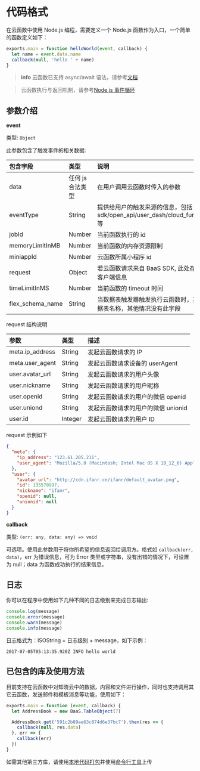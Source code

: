 # 代码格式

在云函数中使用 Node.js 编程，需要定义一个 Node.js 函数作为入口，一个简单的函数定义如下：

```js
exports.main = function helloWorld(event, callback) {
  let name = event.data.name
  callback(null, 'hello ' + name)
}
```

> **info**
> 云函数已支持 async/await 语法，请参考[文档](/cloud-function/node-sdk/start/async-await.md)

> 云函数执行与返回机制，请参考[Node.js 事件循环](/cloud-function/node-sdk/start/nodejs-event-loop.md)

## 参数介绍

**event**

类型: `Object`

此参数包含了触发事件的相关数据:

| 包含字段         | 类型             | 说明                                                                                                                      |
| :--------------- | :--------------- | :------------------------------------------------------------------------------------------------------------------------ |
| data             | 任何 js 合法类型 | 在用户调用云函数时传入的参数                                                                                              |
| eventType        | String           | 提供给用户的触发来源的信息，包括 sdk/open_api/user_dash/cloud_function/[api_gateway](/support/practice/api-gateway.md) 等 |
| jobId            | Number           | 当前函数执行的 id                                                                                                         |
| memoryLimitInMB  | Number           | 当前函数的内存资源限制                                                                                                    |
| miniappId        | Number           | 云函数所属小程序 id                                                                                                       |
| request          | Object           | 若云函数请求来自 BaaS SDK, 此处存储请求用户及其他客户端信息                                                               |
| timeLimitInMS    | Number           | 当前函数的 timeout 时间                                                                                                   |
| flex_schema_name | String           | 当数据表触发器触发执行云函数时，其值为触发执行的数据表名称，其他情况没有此字段                                            |


request 结构说明

| 参数            | 类型    | 描述                               |
| :-------------- | :------ | :--------------------------------- |
| meta.ip_address | String  | 发起云函数请求的 IP                |
| meta.user_agent | String  | 发起云函数请求设备的 userAgent     |
| user.avatar_url | String  | 发起云函数请求的用户头像           |
| user.nickname   | String  | 发起云函数请求的用户昵称           |
| user.openid     | String  | 发起云函数请求的用户的微信 openid  |
| user.uniond     | String  | 发起云函数请求的用户的微信 unionid |
| user.id         | Integer | 发起云函数请求的用户 ID            |

request 示例如下

```json
{
  "meta": {
    "ip_address": "123.61.205.211",
    "user_agent": "Mozilla/5.0 (Macintosh; Intel Mac OS X 10_12_6) AppleWebKit/605.1.15 (KHTML, like Gecko) Version/11.1.2 Safari/605.1.15"
  },
  "user": {
    "avatar_url": "http://cdn.ifanr.cn/ifanr/default_avatar.png",
    "id": 135570997,
    "nickname": "ifanr",
    "openid": null,
    "unionid": null
  }
}
```

**callback**

类型: `(err: any, data: any) => void`

可选项。使用此参数用于将你所希望的信息返回给调用方。格式如 `callback(err, data)`，err 为错误信息，可为 Error 类型或字符串，没有出错的情况下，可设置为 null；data 为函数成功执行的结果信息。


## 日志

你可以在程序中使用如下几种不同的日志级别来完成日志输出:

```js
console.log(message)
console.error(message)
console.warn(message)
console.info(message)
```

日志格式为：ISOString + 日志级别 + message，如下示例：

```
2017-07-05T05:13:35.920Z INFO hello world
```

## 已包含的库及使用方法

目前支持在云函数中对知晓云中的数据，内容和文件进行操作，同时也支持调用其它云函数，发送邮件和模板消息等功能，使用如下：

```js
exports.main = function (event, callback) {
  let AddressBook = new BaaS.TableObject(7)

  AddressBook.get('591c2b89ae63c874d6e37bc7').then(res => {
    callback(null, res.data)
  }, err => {
    callback(err)
  })
}
```

如需其他第三方库，请使用[本地代码打包](/cloud-function/packaging.md)并使用[命令行工具](/cloud-function/cli.md)上传
